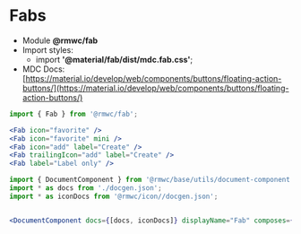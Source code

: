 # Fabs

- Module **@rmwc/fab**
- Import styles:
  - import **'@material/fab/dist/mdc.fab.css'**;
- MDC Docs:[https://material.io/develop/web/components/buttons/floating-action-buttons/](https://material.io/develop/web/components/buttons/floating-action-buttons/)

```jsx render
import { Fab } from '@rmwc/fab';

<Fab icon="favorite" />
<Fab icon="favorite" mini />
<Fab icon="add" label="Create" />
<Fab trailingIcon="add" label="Create" />
<Fab label="Label only" />
```

```jsx renderOnly
import { DocumentComponent } from '@rmwc/base/utils/document-component';
import * as docs from './docgen.json';
import * as iconDocs from '@rmwc/icon//docgen.json';


<DocumentComponent docs={[docs, iconDocs]} displayName="Fab" composes={['Icon']} />
```
